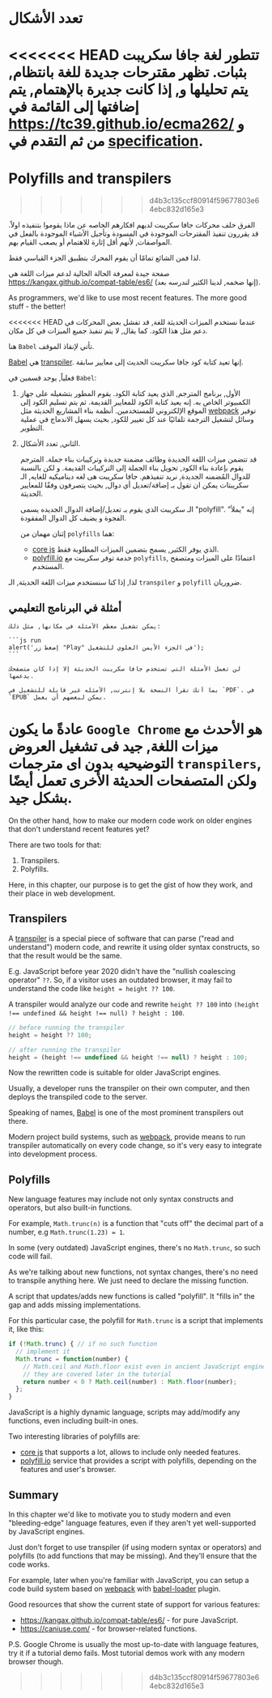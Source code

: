 # تعدد الأشكال

<<<<<<< HEAD
تتطور لغة جافا سكريبت بثبات. تظهر مقترحات جديدة للغة بانتظام, يتم تحليلها و, إذا كانت جديرة بالإهتمام, يتم إضافتها إلى القائمة في <https://tc39.github.io/ecma262/> و من ثم التقدم في [specification](http://www.ecma-international.org/publications/standards/Ecma-262.htm).
=======
# Polyfills and transpilers
>>>>>>> d4b3c135ccf80914f59677803e64ebc832d165e3

الفرق خلف محركات جافا سكريبت لديهم افكارهم الخاصه عن ماذا يقوموا بتنفيذه اولاً. قد يقررون تنفيذ المقترحات الموجودة في المسودة وتأجيل الأشياء الموجودة بالفعل في المواصفات, لأنهم أقل إثارة للاهتمام أو يصعب القيام بهم.

لذا فمن الشائع تمامًا أن يقوم المحرك بتطبيق الجزء القياسي فقط.

صفحة جيدة لمعرفة الحالة الحالية لدعم ميزات اللغة هي <https://kangax.github.io/compat-table/es6/> (إنها ضخمه, لدينا الكثير لندرسه بعد).

As programmers, we'd like to use most recent features. The more good stuff - the better!

<<<<<<< HEAD
عندما نستخدم الميزات الحديثة للغة, قد تفشل بعض المحركات في دعم مثل هذا الكود. كما يقال, لا يتم تنفيذ جميع الميزات في كل مكان.

هنا `Babel` تأتي لإنقاذ الموقف.

[Babel](https://babeljs.io) هي [transpiler](https://en.wikipedia.org/wiki/Source-to-source_compiler). إنها تعيد كتابة كود جافا سكريبت الحديث إلى معايير سابقة.

فعلياً, يوجد قسمين في `Babel`:

1. الأول, برنامج المترجم, الذي يعيد كتابة الكود. يقوم المطور بتشغيله على جهاز الكمبيوتر الخاص به. إنه يعيد كتابة الكود للمعايير القديمة. ثم يتم تسليم الكود إلى الموقع الإلكتروني للمستخدمين. أنظمة بناء المشاريع الحديثة مثل [webpack](http://webpack.github.io/) توفير وسائل لتشغيل الترجمة تلقائيًا عند كل تغيير للكود, بحيث يسهل الاندماج في عملية التطوير.

2. الثاني, تعدد الأشكال.

   قد تتضمن ميزات اللغة الجديدة وظائف مضمنة جديدة وتركيبات بناء جملة.
   المترجم يقوم بإعادة بناء الكود, تحويل بناء الجملة إلى التركيبات القديمة. و لكن بالنسبة للدوال المُضمنه الجديدة, نريد تنفيذهم. جافا سكريبت هى لغه ديناميكيه للغايه, الـ سكريبتات يمكن ان تقول بـ إضافة/تعديل أي دوال, بحيث يتصرفون وفقًا للمعايير الحديثة.

   الـ سكريبت الذي يقوم بـ تعديل/إضافة الدوال الجديده يسمى "polyfill". إنه "يملأ" الفجوة و يضيف كل الدوال المفقودة.

   إثنان مهمان من `polyfills` هما:

   - [core js](https://github.com/zloirock/core-js) الذي يوفر الكثير, يسمح بتضمين الميزات المطلوبة فقط.
   - [polyfill.io](http://polyfill.io) خدمة توفر سكريبت مع `polyfills`, اعتمادًا على الميزات ومتصفح المستخدم.

لذا, إذا كنا سنستخدم ميزات اللغة الحديثة, الـ `transpiler` و `polyfill` ضروريان.

## أمثلة في البرنامج التعليمي

````online
يمكن تشغيل معظم الأمثلة في مكانها, مثل ذلك:

```js run
alert('إضغط زر "Play" في الجزء الأيمن العلوي للتشغيل');
```

لن تعمل الأمثلة التي تستخدم جافا سكريبت الحديثة إلا إذا كان متصفحك يدعمها.
````

```offline
بما أنك تقرأ النسخة بلا إنترنت, الأمثله غير قابلة للتشغيل في `PDF`. في `EPUB` يمكن لبعضهم أن يعمل.
```

عادةً ما يكون `Google Chrome` هو الأحدث مع ميزات اللغة, جيد فى تشغيل العروض التوضيحيه بدون اى مترجمات `transpilers`, ولكن المتصفحات الحديثة الأخرى تعمل أيضًا بشكل جيد.
=======
On the other hand, how to make our modern code work on older engines that don't understand recent features yet?

There are two tools for that:

1. Transpilers.
2. Polyfills.

Here, in this chapter, our purpose is to get the gist of how they work, and their place in web development.

## Transpilers

A [transpiler](https://en.wikipedia.org/wiki/Source-to-source_compiler) is a special piece of software that can parse ("read and understand") modern code, and rewrite it using older syntax constructs, so that the result would be the same.

E.g. JavaScript before year 2020 didn't have the "nullish coalescing operator" `??`. So, if a visitor uses an outdated browser, it may fail to understand the code like `height = height ?? 100`.

A transpiler would analyze our code and rewrite `height ?? 100` into `(height !== undefined && height !== null) ? height : 100`.

```js
// before running the transpiler
height = height ?? 100;

// after running the transpiler
height = (height !== undefined && height !== null) ? height : 100;
```

Now the rewritten code is suitable for older JavaScript engines.

Usually, a developer runs the transpiler on their own computer, and then deploys the transpiled code to the server.

Speaking of names, [Babel](https://babeljs.io) is one of the most prominent transpilers out there. 

Modern project build systems, such as [webpack](http://webpack.github.io/), provide means to run transpiler automatically on every code change, so it's very easy to integrate into development process.

## Polyfills

New language features may include not only syntax constructs and operators, but also built-in functions.

For example, `Math.trunc(n)` is a function that "cuts off" the decimal part of a number, e.g `Math.trunc(1.23) = 1`.

In some (very outdated) JavaScript engines, there's no `Math.trunc`, so such code will fail.

As we're talking about new functions, not syntax changes, there's no need to transpile anything here. We just need to declare the missing function.

A script that updates/adds new functions is called "polyfill". It "fills in" the gap and adds missing implementations.

For this particular case, the polyfill for `Math.trunc` is a script that implements it, like this:

```js
if (!Math.trunc) { // if no such function
  // implement it
  Math.trunc = function(number) {
    // Math.ceil and Math.floor exist even in ancient JavaScript engines
    // they are covered later in the tutorial
    return number < 0 ? Math.ceil(number) : Math.floor(number);
  };
}
```

JavaScript is a highly dynamic language, scripts may add/modify any functions, even including built-in ones. 

Two interesting libraries of polyfills are:
- [core js](https://github.com/zloirock/core-js) that supports a lot, allows to include only needed features.
- [polyfill.io](http://polyfill.io) service that provides a script with polyfills, depending on the features and user's browser.


## Summary

In this chapter we'd like to motivate you to study modern and even "bleeding-edge" language features, even if they aren't yet well-supported by JavaScript engines.

Just don't forget to use transpiler (if using modern syntax or operators) and polyfills (to add functions that may be missing). And they'll ensure that the code works.

For example, later when you're familiar with JavaScript, you can setup a code build system based on [webpack](http://webpack.github.io/) with [babel-loader](https://github.com/babel/babel-loader) plugin.

Good resources that show the current state of support for various features:
- <https://kangax.github.io/compat-table/es6/> - for pure JavaScript.
- <https://caniuse.com/> - for browser-related functions.

P.S. Google Chrome is usually the most up-to-date with language features, try it if a tutorial demo fails. Most tutorial demos work with any modern browser though.

>>>>>>> d4b3c135ccf80914f59677803e64ebc832d165e3
